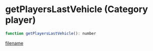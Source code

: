 # getPlayersLastVehicle (Category player)

```js
function getPlayersLastVehicle(): number
```

[filename](getPlayersLastVehicle_m.md ':include')